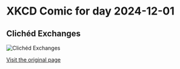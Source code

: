 
# XKCD Comic for day 2024-12-01

## Clich&eacute;d Exchanges

![Clich&eacute;d Exchanges](https://imgs.xkcd.com/comics/cliched_exchanges.png "It's like they say, you gotta fight fire with clich&eacute;s.")

[Visit the original page](https://xkcd.com/259/)

